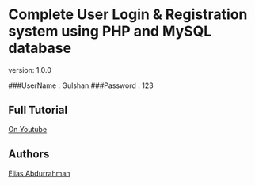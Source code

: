 # Complete User Login & Registration system using PHP and MySQL database

version: 1.0.0

###UserName : Gulshan
###Password : 123

## Full Tutorial

[On Youtube](https://youtu.be/QxZxHUf7c_0)

## Authors

[Elias Abdurrahman](https://github.com/codingWithElias)
